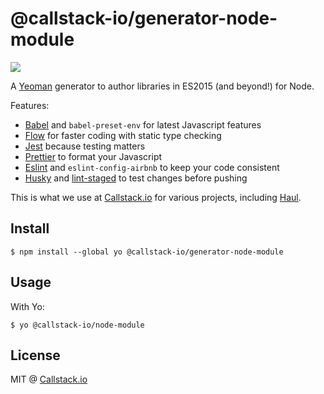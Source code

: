 @callstack-io/generator-node-module
===========

<a title="Join on Slack" href="slack.callstack.io"><img src="https://slack.callstack.io/badge.svg" /></a>

A [Yeoman](http://yeoman.io/) generator to author libraries in ES2015 (and beyond!) for Node.

Features:

- [Babel](https://babeljs.io/) and `babel-preset-env` for latest Javascript features
- [Flow](https://flow.org/) for faster coding with static type checking
- [Jest](https://facebook.github.io/jest/) because testing matters
- [Prettier](https://github.com/prettier/prettier) to format your Javascript
- [Eslint](https://github.com/eslint/eslint) and `eslint-config-airbnb` to keep your code consistent
- [Husky](https://github.com/typicode/husky) and [lint-staged](https://github.com/okonet/lint-staged) to test changes before pushing

This is what we use at [Callstack.io](callstack.io) for various projects, including [Haul](https://github.com/callstack-io/haul).

## Install

```
$ npm install --global yo @callstack-io/generator-node-module
```

## Usage

With Yo:

```
$ yo @callstack-io/node-module
```

## License

MIT @ [Callstack.io](callstack.io)
